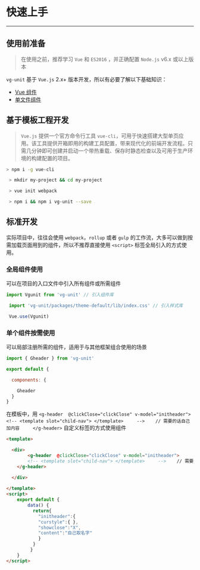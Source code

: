 
# 快速上手

----

## 使用前准备

> 在使用之前，推荐学习 `Vue` 和 `ES2016` ，并正确配置 `Node.js` v6.x 或以上版本

`vg-unit` 基于 `Vue.js` 2.x+ 版本开发，所以有必要了解以下基础知识：
- [Vue 组件](https://cn.vuejs.org/v2/guide/components.html)
- [单文件组件](https://cn.vuejs.org/v2/guide/single-file-components.html)

## 基于模板工程开发

> `Vue.js` 提供一个官方命令行工具 `vue-cli`，可用于快速搭建大型单页应用。该工具提供开箱即用的构建工具配置，带来现代化的前端开发流程。只需几分钟即可创建并启动一个带热重载、保存时静态检查以及可用于生产环境的构建配置的项目。

```bash
> npm i -g vue-cli

 > mkdir my-project && cd my-project

 > vue init webpack

 > npm i && npm i vg-unit --save
```

## 标准开发

实际项目中，往往会使用 `webpack`，`rollup` 或者 `gulp` 的工作流，大多可以做到按需加载页面用到的组件，所以不推荐直接使用 `<script>` 标签全局引入的方式使用。

### 全局组件使用

可以在项目的入口文件中引入所有组件或所需组件

```js
import Vgunit from 'vg-unit' // 引入组件库

 import 'vg-unit/packages/theme-default/lib/index.css' // 引入样式库

 Vue.use(Vgunit)
```

### 单个组件按需使用

可以局部注册所需的组件，适用于与其他框架组合使用的场景

```js
import { Gheader } from 'vg-unit'

export default {

  components: {

    Gheader
  }
}
```

在模板中，用 `<g-header  @clickClose="clickClose" v-model="initheader">
			<!-- <template slot="child-nav"> </template>	 -->	// 需要的话自己加内容	
			</g-header>` 自定义标签的方式使用组件

```html
<template>

  <div>
    	<g-header  @clickClose="clickClose" v-model="initheader">
		<!-- <template slot="child-nav"> </template>	 -->	// 需要的话自己加内容	
	</g-header>

  </div>
  
</template>
<script>
	export default {
	    data() {
	      return{
	      	"initheader":{ 
			"curstyle":{ },
			"showclose":"X",  
			"content":"自己取名字" 
			}
	      }
	     }
	}
</script>
```

